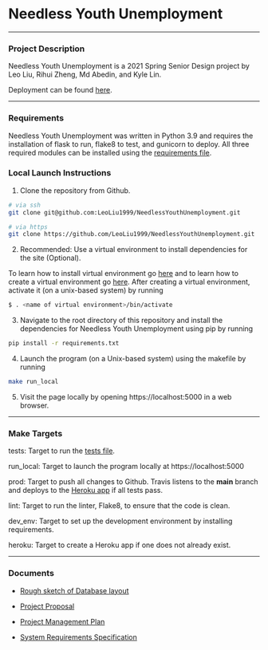 # Needless Youth Unemployment

---

### Project Description

Needless Youth Unemployment is a 2021 Spring Senior Design project by Leo Liu, Rihui Zheng, Md Abedin, and Kyle Lin.

Deployment can be found [here](https://needless-youth-unemployment.herokuapp.com/).

---

### Requirements

Needless Youth Unemployment was written in Python 3.9 and requires the installation of flask to run, flake8 to test, and gunicorn to deploy. All three required modules can be installed using the [requirements file](requirements.txt).

### Local Launch Instructions

1. Clone the repository from Github.

```sh
# via ssh
git clone git@github.com:LeoLiu1999/NeedlessYouthUnemployment.git

# via https
git clone https://github.com/LeoLiu1999/NeedlessYouthUnemployment.git
```
2. Recommended: Use a virtual environment to install dependencies for the site (Optional).

To learn how to install virtual environment go [here](https://virtualenv.pypa.io/en/latest/installation.html) and to learn how to create a virtual environment go [here](https://virtualenv.pypa.io/en/latest/user_guide.html).
After creating a virtual environment, activate it (on a unix-based system) by running
```sh
$ . <name of virtual environment>/bin/activate
```

3. Navigate to the root directory of this repository and install the dependencies for Needless Youth Unemployment using pip by running
```sh
pip install -r requirements.txt
```

4. Launch the program (on a Unix-based system) using the makefile by running
```sh
make run_local
```

5. Visit the page locally by opening https://localhost:5000 in a web browser.

---

### Make Targets

tests: Target to run the [tests file](NeedlessYouthUnemployment/test_app.py).

run_local: Target to launch the program locally at https://localhost:5000

prod: Target to push all changes to Github. Travis listens to the **main** branch and deploys to the [Heroku app](https://needless-youth-unemployment.herokuapp.com/) if all tests pass.

lint: Target to run the linter, Flake8, to ensure that the code is clean.

dev_env: Target to set up the development environment by installing requirements.

heroku: Target to create a Heroku app if one does not already exist.

---

### Documents

* [Rough sketch of Database layout](Design%20Documents/DPDBUML.PNG)

* [Project Proposal](Design%20Documents/Project%20Proposal.pdf)

* [Project Management Plan](Design%20Documents/Software%20Project%20Management%20Plan.pdf)

* [System Requirements Specification](Design%20Documents/System%20Requirements%20Specification.pdf)